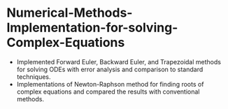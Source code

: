 # Numerical-Methods-Implementation-for-solving-Complex-Equations

* Implemented Forward Euler, Backward Euler, and Trapezoidal methods for solving ODEs with
error analysis and comparison to standard techniques.
* Implementations of Newton-Raphson method for finding roots of complex equations and compared the
results with conventional methods.
